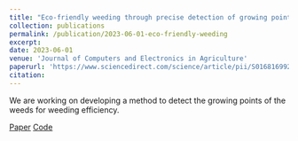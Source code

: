 ```yaml
---
title: "Eco-friendly weeding through precise detection of growing points via efficient multi-branch convolutional neural networks"
collection: publications
permalink: /publication/2023-06-01-eco-friendly-weeding
excerpt:
date: 2023-06-01
venue: 'Journal of Computers and Electronics in Agriculture'
paperurl: 'https://www.sciencedirect.com/science/article/pii/S0168169923002181'
citation: 
---
```


We are working on developing a method to detect the growing points of the weeds for weeding efficiency.

[Paper](https://www.sciencedirect.com/science/article/pii/S0168169923002181)
[Code](https://github.com/dewamsa/WGPdetection)
